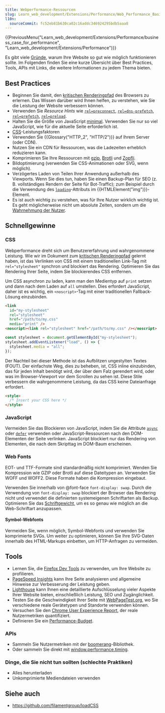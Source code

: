 ```yaml
---
title: Webperformance-Ressourcen
slug: Learn_web_development/Extensions/Performance/Web_Performance_Basics
l10n:
  sourceCommit: fc52eb81b630ca02c16addc346924295bdb5aaa8
---
```


{{PreviousMenu("Learn_web_development/Extensions/Performance/business_case_for_performance", "Learn_web_development/Extensions/Performance")}}

Es gibt viele [Gründe](https://web.dev/learn/performance/why-speed-matters), warum Ihre Website so gut wie möglich funktionieren sollte. Im Folgenden finden Sie eine kurze Übersicht über Best Practices, Tools, APIs mit Links, die weitere Informationen zu jedem Thema bieten.

## Best Practices

- Beginnen Sie damit, den [kritischen Renderingpfad](/de/docs/Web/Performance/Guides/Critical_rendering_path) des Browsers zu erlernen. Das Wissen darüber wird Ihnen helfen, zu verstehen, wie Sie die Leistung der Website verbessern können.
- Verwenden Sie _Resource Hints_ wie [`rel=preconnect`](/de/docs/Web/HTML/Reference/Attributes/rel/preconnect), [`rel=dns-prefetch`](/de/docs/Web/HTML/Reference/Attributes/rel/dns-prefetch), [`rel=prefetch`](/de/docs/Web/HTML/Reference/Attributes/rel/prefetch), [`rel=preload`](/de/docs/Web/HTML/Reference/Attributes/rel/preload).
- Halten Sie die Größe von JavaScript [minimal](https://medium.com/@addyosmani/the-cost-of-javascript-in-2018-7d8950fbb5d4). Verwenden Sie nur so viel JavaScript, wie für die aktuelle Seite erforderlich ist.
- [CSS](/de/docs/Learn_web_development/Extensions/Performance/CSS)-Leistungsfaktoren
- Verwenden Sie {{Glossary("HTTP_2", "HTTP/2")}} auf Ihrem Server (oder CDN).
- Nutzen Sie ein CDN für Ressourcen, was die Ladezeiten erheblich reduzieren kann.
- Komprimieren Sie Ihre Ressourcen mit [gzip](https://www.gnu.org/software/gzip/), [Brotli](https://github.com/google/brotli) und [Zopfli](https://github.com/google/zopfli).
- Bildoptimierung (verwenden Sie CSS-Animationen oder SVG, wenn möglich).
- Verzögertes Laden von Teilen Ihrer Anwendung außerhalb des Viewports. Wenn Sie dies tun, haben Sie einen Backup-Plan für SEO (z. B. vollständiges Rendern der Seite für Bot-Traffic); zum Beispiel durch die Verwendung des [`loading`](/de/docs/Web/HTML/Reference/Elements/img#loading)-Attributs im {{HTMLElement("img")}}-Element.
- Es ist auch wichtig zu verstehen, was für Ihre Nutzer wirklich wichtig ist. Es geht möglicherweise nicht um absolute Zeiten, sondern um die [Wahrnehmung der Nutzer](/de/docs/Learn_web_development/Extensions/Performance/Perceived_performance).

## Schnellgewinne

### CSS

Webperformance dreht sich um Benutzererfahrung und wahrgenommene Leistung. Wie wir im Dokument zum [kritischen Renderingpfad](/de/docs/Web/Performance/Guides/Critical_rendering_path) gelernt haben, ist das Verlinken von CSS mit einem traditionellen Link-Tag mit `rel="stylesheet"` synchron und blockiert das Rendering. Optimieren Sie das Rendering Ihrer Seite, indem Sie blockierendes CSS entfernen.

Um CSS asynchron zu laden, kann man den Medientyp auf `print` setzen und dann nach dem Laden auf `all` umstellen. Dies erfordert JavaScript, daher ist es wichtig, ein `<noscript>`-Tag mit einer traditionellen Fallback-Lösung einzubinden.

```html
<link
  id="my-stylesheet"
  rel="stylesheet"
  href="/path/to/my.css"
  media="print" />
<noscript><link rel="stylesheet" href="/path/to/my.css" /></noscript>
```

```js
const stylesheet = document.getElementById("my-stylesheet");
stylesheet.addEventListener("load", () => {
  stylesheet.media = "all";
});
```

Der Nachteil bei dieser Methode ist das Aufblitzen ungestylten Textes (FOUT). Der einfachste Weg, dies zu beheben, ist, CSS inline einzubinden, das für jeden Inhalt benötigt wird, der über dem Falz gerendert wird, oder was im Browser-Viewport vor dem Scrollen zu sehen ist. Diese Stile verbessern die wahrgenommene Leistung, da das CSS keine Dateianfrage erfordert.

```html
<style>
  /* Insert your CSS here */
</style>
```

### JavaScript

Vermeiden Sie das Blockieren von JavaScript, indem Sie die Attribute [`async`](/de/docs/Web/HTML/Reference/Elements/script) oder [`defer`](/de/docs/Web/HTML/Reference/Elements/script) verwenden oder JavaScript-Ressourcen nach den DOM-Elementen der Seite verlinken. JavaScript blockiert nur das Rendering von Elementen, die nach dem Skripttag im DOM-Baum erscheinen.

### Web Fonts

EOT- und TTF-Formate sind standardmäßig nicht komprimiert. Wenden Sie Kompression wie GZIP oder Brotli auf diese Dateitypen an. Verwenden Sie WOFF und WOFF2. Diese Formate haben die Kompression eingebaut.

Verwenden Sie innerhalb von @font-face `font-display: swap`. Durch die Verwendung von `font-display: swap` blockiert der Browser das Rendering nicht und verwendet die definierten systemeigenen Schriftarten als Backup. Optimieren Sie das [Schriftgewicht](/de/docs/Web/CSS/font-weight), um es so genau wie möglich an die Web-Schriftart anzupassen.

#### Symbol-Webfonts

Vermeiden Sie, wenn möglich, Symbol-Webfonts und verwenden Sie komprimierte SVGs. Um weiter zu optimieren, können Sie Ihre SVG-Daten innerhalb des HTML-Markups einbetten, um HTTP-Anfragen zu vermeiden.

## Tools

- Lernen Sie, die [Firefox Dev Tools](https://firefox-source-docs.mozilla.org/devtools-user/performance/index.html) zu verwenden, um Ihre Website zu profilieren.
- [PageSpeed Insights](https://pagespeed.web.dev/) kann Ihre Seite analysieren und allgemeine Hinweise zur Verbesserung der Leistung geben.
- [Lighthouse](https://developer.chrome.com/docs/lighthouse/overview/) kann Ihnen eine detaillierte Aufschlüsselung vieler Aspekte Ihrer Website bieten, einschließlich Leistung, SEO und Zugänglichkeit.
- Testen Sie die Geschwindigkeit Ihrer Seite mit [WebPageTest.org](https://www.webpagetest.org/), wo Sie verschiedene reale Gerätetypen und Standorte verwenden können.
- Versuchen Sie den [Chrome User Experience Report](https://developer.chrome.com/docs/crux/), der reale Nutzermetriken quantifiziert.
- Definieren Sie ein [Performance-Budget](/de/docs/Web/Performance/Guides/Performance_budgets).

### APIs

- Sammeln Sie Nutzermetriken mit der [boomerang](https://github.com/akamai/boomerang)-Bibliothek.
- Oder sammeln Sie direkt mit [window.performance.timing](/de/docs/Web/API/Performance/timing).

### Dinge, die Sie nicht tun sollten (schlechte Praktiken)

- Alles herunterladen
- Unkomprimierte Mediendateien verwenden

## Siehe auch

- <https://github.com/filamentgroup/loadCSS>
